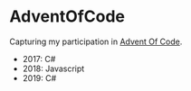 # AdventOfCode
Capturing my participation in [Advent Of Code](http://adventofcode.com). 

* 2017: C#
* 2018: Javascript
* 2019: C#
